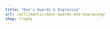 ```yaml
---
title: "Dan's Awards & Engraving"
url: /willimantic/dans-awards-and-engraving/
shop: trophy
---
```

